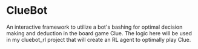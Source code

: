 # ClueBot

An interactive framework to utilize a bot's bashing for optimal decision making and deduction in the board game Clue. The logic here will be used in my cluebot_rl project that will create an RL agent to optimally play Clue.
